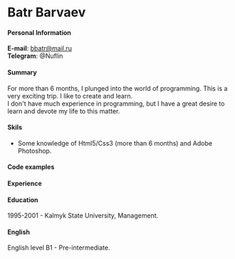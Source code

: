 # Batr Barvaev

#### Personal Information
**E-mail**: bbatr@mail.ru  
**Telegram**: @Nuflin  

#### Summary
For more than 6 months, I plunged into the world of programming. This is a very exciting trip. I like to create and learn.  
I don't have much experience in programming, but I have a great desire to learn and devote my life to this matter.  

#### Skils
* Some knowledge of Html5/Css3 (more than 6 months) and Adobe Photoshop.

#### Code examples

#### Experience

#### Education
1995-2001 - Kalmyk State University, Management.

#### English
English level B1 - Pre-intermediate.
